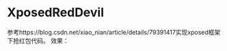# XposedRedDevil
参考https://blog.csdn.net/xiao_nian/article/details/79391417实现xposed框架下抢红包代码。
效果：
  
